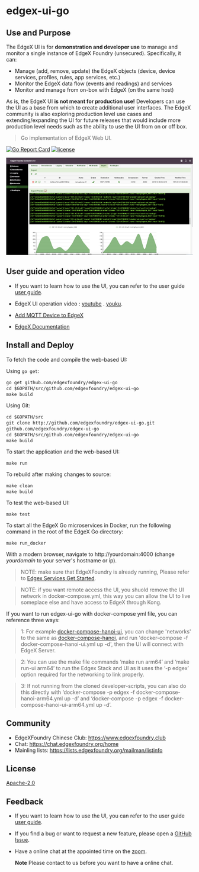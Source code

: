 # edgex-ui-go

## Use and Purpose
The EdgeX UI is for **demonstration and developer use** to manage and monitor a single instance of EdgeX Foundry (unsecured).  Specifically, it can:
- Manage (add, remove, update) the EdgeX objects (device, device services, profiles, rules, app services, etc.)
- Monitor the EdgeX data flow (events and readings) and services
- Monitor and manage from on-box with EdgeX (on the same host)

As is, the EdgeX UI **is not meant for production use!**  Developers can use the UI as a base from which to create additional user interfaces.  The EdgeX community is also exploring production level use cases and extending/expanding the UI for future releases that would include more production level needs such as the ability to use the UI from on or off box.

> Go implementation of EdgeX Web UI.

[![Go Report Card](https://goreportcard.com/badge/github.com/edgexfoundry/edgex-ui-go)](https://goreportcard.com/report/github.com/edgexfoundry/edgex-ui-go) [![license](https://img.shields.io/badge/license-Apache%20v2.0-blue.svg)](LICENSE)



<p align="center">
  <img src ="assets/images/export.png" />
</p>

## User guide and operation video

- If you want to learn how to use the UI, you can refer to the user guide [user guide](https://github.com/edgexfoundry/edgex-ui-go/blob/master/docs/UseGuide.md).

- EdgeX UI operation video : [youtube](https://www.youtube.com/watch?v=FuR1g64BDE8) . [youku](https://v.youku.com/v_show/id_XNDY5NzExNjcyNA==.html).

- [Add MQTT Device to EdgeX](./docs/ExamplesAddingMQTTDevice/AddMQTTDeviceToEdgeX.md)

- [EdgeX Documentation](https://wiki.edgexfoundry.org/display/FA/EdgeX+Documentation)

## Install and Deploy

To fetch the code and compile the web-based UI:

Using `go get`:
```
go get github.com/edgexfoundry/edgex-ui-go
cd $GOPATH/src/github.com/edgexfoundry/edgex-ui-go
make build
```

Using Git:
```
cd $GOPATH/src
git clone http://github.com/edgexfoundry/edgex-ui-go.git github.com/edgexfoundry/edgex-ui-go
cd $GOPATH/src/github.com/edgexfoundry/edgex-ui-go
make build
```

To start the application and the web-based UI:

```
make run
```

To rebuild after making changes to source:

```
make clean
make build
```

To test the web-based UI:

```
make test
```
To start all the EdgeX Go microservices in Docker, run the following command in the root of the EdgeX Go directory:

```
make run_docker
```

With a modern browser, navigate to http://yourdomain:4000 (change *yourdomain* to your server's hostname or ip). 
> NOTE: make sure that EdgeXFoundry is already running, Please refer to [Edgex Services Get Started](https://github.com/edgexfoundry/edgex-go/blob/master/README.md). 

> NOTE: if you want remote access the UI, you shuold remove the UI network in docker-compose.yml, this way you can allow the UI to live someplace else and have access to EdgeX through Kong.

If you want to run edgex-ui-go with docker-compose yml file, you can reference three ways:

> 1: For example [docker-compose-hanoi-ui](https://github.com/edgexfoundry/developer-scripts/blob/master/releases/hanoi/compose-files/docker-compose-hanoi-ui.yml), you can change 'networks' to the same as [docker-compose-hanoi](https://github.com/edgexfoundry/developer-scripts/blob/master/releases/hanoi/compose-files/docker-compose-hanoi.yml), and run 'docker-compose -f docker-compose-hanoi-ui.yml up -d', then the UI will connect with EdgeX Server.
 
> 2: You can use the make file commands ‘make run arm64’ and ‘make run-ui arm64’ to run the Edgex Stack and UI as it uses the ‘-p edgex’ option required for the networking to link properly. 

> 3: If not running from the cloned developer-scripts, you can also do this directly with ‘docker-compose -p edgex -f docker-compose-hanoi-arm64.yml up -d’ and ‘docker-compose -p edgex -f docker-compose-hanoi-ui-arm64.yml up -d’.

## Community
- EdgeXFoundry Chinese Club: https://www.edgexfoundry.club
- Chat: https://chat.edgexfoundry.org/home
- Mainling lists: https://lists.edgexfoundry.org/mailman/listinfo

## License
[Apache-2.0](LICENSE)

## Feedback

- If you want to learn how to use the UI, you can refer to the user guide [user guide](https://github.com/edgexfoundry/edgex-ui-go/blob/master/docs/UseGuide.md).

- If you find a bug or want to request a new feature, please open a [GitHub Issue](https://github.com/edgexfoundry/edgex-ui-go/issues).

- Have a online chat at the appointed time on the [zoom](https://VMware.zoom.us/j/3697467292).

  **Note** Please contact to us before you want to have a online chat.
